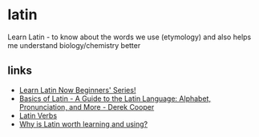 # latin

Learn Latin - to know about the words we use (etymology)
and also helps me understand biology/chemistry better

## links

- [Learn Latin Now Beginners' Series!](https://redirect.invidious.io/playlist?list=PLxnvkJBMJztP1jmVZp4DX8ZtiNghXUYWw)
- [Basics of Latin - A Guide to the Latin Language: Alphabet, Pronunciation, and More - Derek Cooper](https://redirect.invidious.io/watch?v=7ZpDIh7bSOg)
- [Latin Verbs](https://redirect.invidious.io/playlist?list=PLxnvkJBMJztN42iuSPaJp1ANkT0YvSnZq)
- [Why is Latin worth learning and using?](https://odysee.com/@Luke:7/why-is-latin-worth-learning-and-using:1)
  